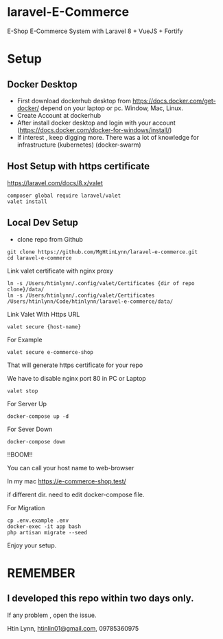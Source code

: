 # laravel-E-Commerce
E-Shop E-Commerce System with Laravel 8 + VueJS + Fortify

# Setup

## Docker Desktop
-  First download dockerhub desktop from https://docs.docker.com/get-docker/ depend on your laptop or pc. Window, Mac, Linux.
-  Create Account at dockerhub
-  After install docker desktop and login with your account (https://docs.docker.com/docker-for-windows/install/)
-  If interest , keep digging more. There was a lot of knowledge for infrastructure (kubernetes) (docker-swarm)

## Host Setup with https certificate
https://laravel.com/docs/8.x/valet
   ```console
   composer global require laravel/valet
   valet install
   ```

## Local Dev Setup
- clone repo from Github

```console
git clone https://github.com/MgHtinLynn/laravel-e-commerce.git
cd laravel-e-commerce
```

Link valet certificate with nginx proxy
```console
ln -s /Users/htinlynn/.config/valet/Certificates {dir of repo clone}/data/
ln -s /Users/htinlynn/.config/valet/Certificates /Users/htinlynn/Code/htinlynn/laravel-e-commerce/data/
```

Link Valet With Https URL
```console
valet secure {host-name}
```

For Example
```console
valet secure e-commerce-shop 
```

That will generate https certificate for your repo

We have to disable nginx port 80 in PC or Laptop


```console
valet stop
```


For Server Up
```console
docker-compose up -d
```

For Sever Down
```console
docker-compose down
```

!!BOOM!!

You can call your host name to web-browser

In my mac
https://e-commerce-shop.test/

if different dir. need to edit docker-compose file.


For Migration 
```console
cp .env.example .env
docker-exec -it app bash
php artisan migrate --seed
```

Enjoy your setup.

# REMEMBER 
## I developed this repo within two days only.

If any problem , open the issue.

Htin Lynn,
htinlin01@gmail.com,
09785360975 


